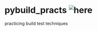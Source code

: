# pybuild_practs ![here](https://codecov.io/gh/anuragkumarak95/pybuild_practs?branch=master)
practicing build test techniques
